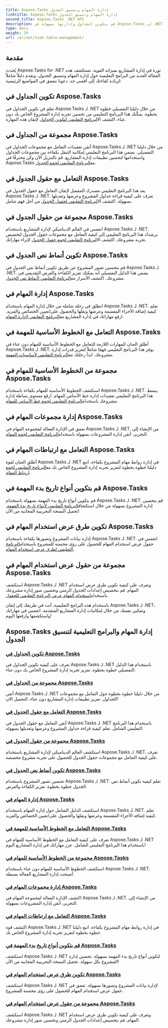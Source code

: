 ```yaml
---
title: Aspose.Tasks إدارة المهام وتنسيق الجدول
linktitle: Aspose.Tasks إدارة المهام وتنسيق الجدول
second_title: Aspose.Tasks .NET API
description: قم بتكوين الجداول وإدارتها بسهولة في Aspose.Tasks لـ .NET من خلال البرامج التعليمية خطوة بخطوة. تعزيز كفاءة إدارة المشاريع ومهارات العرض.
type: docs
weight: 29
url: /ar/net/task-table-management/
---
```

## مقدمة

يُحدث Aspose.Tasks for .NET ثورة في إدارة المشاريع بميزاته القوية. تستكشف هذه المقالة العديد من البرامج التعليمية حول إدارة المهام وتنسيق الجدول، وتقدم دليلاً شاملاً لزيادة كفاءتك إلى أقصى حد. دعونا نتعمق في المواضيع الرئيسية:

## تكوين الجداول في Aspose.Tasks

تعلم فن تكوين الجداول في Aspose.Tasks لـ .NET من خلال دليلنا التفصيلي خطوة بخطوة. يمكّنك هذا البرنامج التعليمي من تحسين تجربة إدارة المشروع الخاص بك دون عناء. اكتشف ال[البرنامج التعليمي لتكوين الجداول](./configuring-tables/) لإتقان هذه المهارة.

## مجموعة من الجداول في Aspose.Tasks

 أتقن تعقيدات التعامل مع مجموعات الجداول في Aspose.Tasks لـ .NET من خلال دليلنا التفصيلي. يضمن هذا البرنامج التعليمي إمكانية التنقل بكفاءة بين مجموعات الجداول واستخدامها لتحسين تطبيقات إدارة المشاريع. قم بالتنزيل الآن وكن محترفًا في Aspose.Tasks مع[البرنامج التعليمي لجمع الجدول](./table-collection/).

## التعامل مع حقول الجدول في Aspose.Tasks

 يعد هذا البرنامج التعليمي مصدرك المفضل لإتقان التعامل مع حقول الجدول في Aspose.Tasks لـ .NET. تعرف على كيفية قراءة جداول المشروع وعرضها وتعديلها بسهولة. اكتشف ال[البرنامج التعليمي لحقول الجدول](./table-fields/) من أجل فهم شامل.

## مجموعة من حقول الجدول في Aspose.Tasks

انغمس في العالم الديناميكي لإدارة المشاريع باستخدام Aspose.Tasks لـ .NET. يرشدك هذا البرنامج التعليمي إلى كيفية التعامل مع مجموعات حقول الجدول لتخصيص تجربة مشروعك. اكتشف ال[البرنامج التعليمي لجمع حقول الجدول](./table-field-collection/) لإثراء مهاراتك.

## تكوين أنماط نص الجدول في Aspose.Tasks

 قم بتحسين تصور المشروع عن طريق تكوين أنماط نص الجدول في Aspose.Tasks لـ .NET. يضمن هذا الدليل التفصيلي أنه يمكنك تعزيز الكفاءة والعرض التقديمي في مشروعك. اكتشف الأسرار مع[البرنامج التعليمي لأنماط نص الجدول](./table-text-styles/).

## إدارة المهام في Aspose.Tasks

 انطلق في رحلة شاملة من خلال إدارة المهام باستخدام Aspose.Tasks لـ .NET. تعلم كيفية إضافة الأجزاء المقسمة وعرضها ونقلها والحصول على/تعيين الخصائص والمزيد. ارفع مهاراتك في إدارة المشاريع مع[البرنامج التعليمي لإدارة المهام](./managing-tasks/).

## التعامل مع الخطوط الأساسية للمهمة في Aspose.Tasks

أطلق العنان للمهارات اللازمة للتعامل مع الخطوط الأساسية للمهام دون عناء في Aspose.Tasks لـ .NET. يوفر هذا البرنامج التعليمي فهمًا شاملاً لتعزيز قدرات إدارة مشروعك. ابدأ رحلتك مع[البرنامج التعليمي لأساسيات المهمة](./task-baselines/).

## مجموعة من الخطوط الأساسية للمهام في Aspose.Tasks

 استكشف الخطوط الأساسية للمهام بكفاءة باستخدام Aspose.Tasks لـ .NET. يبسط هذا البرنامج التعليمي تعقيدات إدارة خط الأساس للمهام. ارفع مستوى بساطة إدارة مشروعك باستخدام[البرنامج التعليمي لجمع خط الأساس للمهام](./task-baseline-collection/).

## إدارة مجموعات المهام في Aspose.Tasks

 تعمق في الإدارة الفعالة لمجموعة المهام في Aspose.Tasks لـ .NET. من الإنشاء إلى التحرير، أتقن إدارة المشروعات بسهولة باستخدام[البرنامج التعليمي لجمع المهام](./task-collection/).

## التعامل مع ارتباطات المهام في Aspose.Tasks

 أطلق العنان لقوة Aspose.Tasks لـ .NET في إدارة روابط مهام المشروع بكفاءة. اتبع دليلنا خطوة بخطوة لتعزيز تجربة إدارة المشروع الخاص بك مع[البرنامج التعليمي لجمع ارتباط المهام](./task-link-collection/).

## قم بتكوين أنواع تاريخ بدء المهمة في Aspose.Tasks

 قم بتكوين أنواع تاريخ بدء المهمة بسهولة باستخدام Aspose.Tasks لـ .NET. قم بتحسين إدارة المشروع بسهولة من خلال استكشاف[البرنامج التعليمي لأنواع تاريخ بدء المهمة](./task-start-date-types/), تحميل النسخة التجريبية المجانية من الآن!

## تكوين طرق عرض استخدام المهام في Aspose.Tasks

 إدارة بيانات المشروع وتصورها بكفاءة باستخدام Aspose.Tasks لـ .NET. انغمس في حقول عرض استخدام المهام للحصول على رؤى محسنة للمشروع باستخدام[البرنامج التعليمي لطرق عرض استخدام المهام](./task-usage-views/).

## مجموعة من حقول عرض استخدام المهام في Aspose.Tasks

 استكشف Aspose.Tasks لـ .NET وتعرف على كيفية تكوين طرق عرض استخدام المهام. قم بتخصيص إعدادات الجدول الزمني وتحسين صور إدارة مشروعك باستخدام[استخدام المهام عرض البرنامج التعليمي للحقول](./task-usage-view-fields/).

باستخدام هذه البرامج التعليمية، أنت في طريقك إلى إتقان Aspose.Tasks لـ .NET، وتمكين نفسك من خلال إمكانيات إدارة المشاريع المتقدمة. انغمس في مهاراتك واستكشفها وارفعها اليوم!
## Aspose.Tasks إدارة المهام والبرامج التعليمية لتنسيق الجدول
### [تكوين الجداول في Aspose.Tasks](./configuring-tables/)
تعرف على كيفية تكوين الجداول في Aspose.Tasks لـ .NET باستخدام هذا الدليل التفصيلي خطوة بخطوة. تعزيز تجربة إدارة المشروع الخاص بك دون عناء.
### [مجموعة من الجداول في Aspose.Tasks](./table-collection/)
أتقن Aspose.Tasks لـ .NET من خلال دليلنا خطوة بخطوة حول التعامل مع مجموعات الجداول. تعزيز تطبيقات إدارة المشاريع دون عناء. التحميل الان!
### [التعامل مع حقول الجدول في Aspose.Tasks](./table-fields/)
أتقن التعامل مع حقول الجدول في Aspose.Tasks لـ .NET باستخدام هذا البرنامج التعليمي الشامل. تعلم كيفية قراءة جداول المشروع وعرضها وتعديلها بسهولة.
### [مجموعة من حقول الجدول في Aspose.Tasks](./table-field-collection/)
استكشف العالم الديناميكي لإدارة المشاريع باستخدام Aspose.Tasks لـ .NET. تعرف على كيفية التعامل مع مجموعات حقول الجدول للحصول على تجربة مشروع مخصصة.
### [تكوين أنماط نص الجدول في Aspose.Tasks](./table-text-styles/)
تحسين تصور المشروع باستخدام Aspose.Tasks لـ .NET. تعلم كيفية تكوين أنماط نص الجدول خطوة بخطوة. تعزيز الكفاءة والعرض.
### [إدارة المهام في Aspose.Tasks](./managing-tasks/)
استكشف الدليل الشامل حول إدارة المهام باستخدام Aspose.Tasks لـ .NET. تعلم كيفية إضافة الأجزاء المقسمة وعرضها ونقلها والحصول على/تعيين الخصائص والمزيد.
### [التعامل مع الخطوط الأساسية للمهمة في Aspose.Tasks](./task-baselines/)
تعرف على كيفية التعامل مع الخطوط الأساسية للمهام في Aspose.Tasks لـ .NET باستخدام هذا البرنامج التعليمي الشامل. عزز مهاراتك في إدارة المشاريع اليوم!
### [مجموعة من الخطوط الأساسية للمهام في Aspose.Tasks](./task-baseline-collection/)
استكشف الخطوط الأساسية للمهام دون عناء باستخدام Aspose.Tasks لـ .NET. أصبحت إدارة المشاريع الفعالة بسيطة.
### [إدارة مجموعات المهام في Aspose.Tasks](./task-collection/)
اكتشف الإدارة الفعالة لمجموعة المهام في Aspose.Tasks لـ .NET. من الإنشاء إلى التحرير، أتقن إدارة المشروعات بسهولة.
### [التعامل مع ارتباطات المهام في Aspose.Tasks](./task-link-collection/)
اكتشف قوة Aspose.Tasks لـ .NET في إدارة روابط مهام المشروع بكفاءة. اتبع دليلنا خطوة بخطوة لتعزيز تجربة إدارة المشروع الخاص بك.
### [قم بتكوين أنواع تاريخ بدء المهمة في Aspose.Tasks](./task-start-date-types/)
استكشف Aspose.Tasks لـ .NET لتكوين أنواع تاريخ بدء المهمة بسهولة. تحسين إدارة المشروع بكل سهولة. تحميل النسخة التجريبية المجانية من الآن!
### [تكوين طرق عرض استخدام المهام في Aspose.Tasks](./task-usage-views/)
استكشف Aspose.Tasks لـ .NET لإدارة بيانات المشروع وتصورها بسهولة. تعمق في حقول عرض استخدام المهام للحصول على رؤى محسنة للمشروع.
### [مجموعة من حقول عرض استخدام المهام في Aspose.Tasks](./task-usage-view-fields/)
استكشف Aspose.Tasks لـ .NET وتعرف على كيفية تكوين طرق عرض استخدام المهام. قم بتخصيص إعدادات الجدول الزمني وتحسين صور إدارة مشروعك.